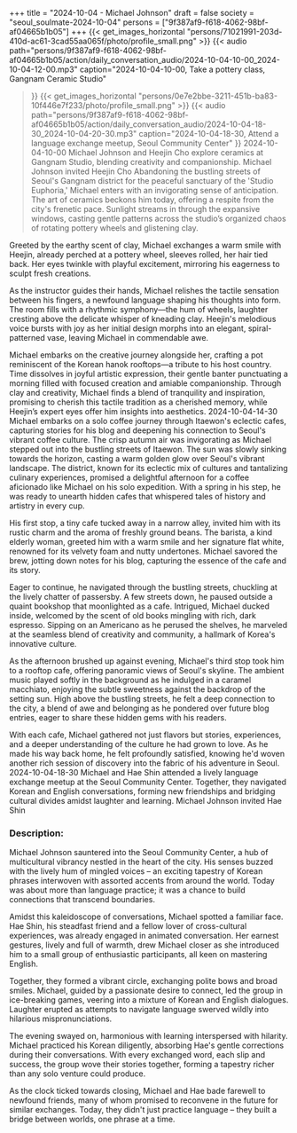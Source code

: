 +++
title = "2024-10-04 - Michael Johnson"
draft = false
society = "seoul_soulmate-2024-10-04"
persons = ["9f387af9-f618-4062-98bf-af04665b1b05"]
+++
{{< get_images_horizontal "persons/71021991-203d-410d-ac61-3cad55aa065f/photo/profile_small.png" >}}
{{< audio
    path="persons/9f387af9-f618-4062-98bf-af04665b1b05/action/daily_conversation_audio/2024-10-04-10-00_2024-10-04-12-00.mp3" 
    caption="2024-10-04-10-00, Take a pottery class, Gangnam Ceramic Studio"
>}}
{{< get_images_horizontal "persons/0e7e2bbe-3211-451b-ba83-10f446e7f233/photo/profile_small.png" >}}
{{< audio
    path="persons/9f387af9-f618-4062-98bf-af04665b1b05/action/daily_conversation_audio/2024-10-04-18-30_2024-10-04-20-30.mp3" 
    caption="2024-10-04-18-30, Attend a language exchange meetup, Seoul Community Center"
>}}
2024-10-04-10-00
Michael Johnson and Heejin Cho explore ceramics at Gangnam Studio, blending creativity and companionship.
Michael Johnson invited Heejin Cho
Abandoning the bustling streets of Seoul's Gangnam district for the peaceful sanctuary of the 'Studio Euphoria,' Michael enters with an invigorating sense of anticipation. The art of ceramics beckons him today, offering a respite from the city's frenetic pace. Sunlight streams in through the expansive windows, casting gentle patterns across the studio’s organized chaos of rotating pottery wheels and glistening clay.

Greeted by the earthy scent of clay, Michael exchanges a warm smile with Heejin, already perched at a pottery wheel, sleeves rolled, her hair tied back. Her eyes twinkle with playful excitement, mirroring his eagerness to sculpt fresh creations.

As the instructor guides their hands, Michael relishes the tactile sensation between his fingers, a newfound language shaping his thoughts into form. The room fills with a rhythmic symphony—the hum of wheels, laughter cresting above the delicate whisper of kneading clay. Heejin's melodious voice bursts with joy as her initial design morphs into an elegant, spiral-patterned vase, leaving Michael in commendable awe.

Michael embarks on the creative journey alongside her, crafting a pot reminiscent of the Korean hanok rooftops—a tribute to his host country. Time dissolves in joyful artistic expression, their gentle banter punctuating a morning filled with focused creation and amiable companionship. Through clay and creativity, Michael finds a blend of tranquility and inspiration, promising to cherish this tactile tradition as a cherished memory, while Heejin’s expert eyes offer him insights into aesthetics.
2024-10-04-14-30
Michael embarks on a solo coffee journey through Itaewon's eclectic cafes, capturing stories for his blog and deepening his connection to Seoul's vibrant coffee culture.
The crisp autumn air was invigorating as Michael stepped out into the bustling streets of Itaewon. The sun was slowly sinking towards the horizon, casting a warm golden glow over Seoul's vibrant landscape. The district, known for its eclectic mix of cultures and tantalizing culinary experiences, promised a delightful afternoon for a coffee aficionado like Michael on his solo expedition. With a spring in his step, he was ready to unearth hidden cafes that whispered tales of history and artistry in every cup.

His first stop, a tiny cafe tucked away in a narrow alley, invited him with its rustic charm and the aroma of freshly ground beans. The barista, a kind elderly woman, greeted him with a warm smile and her signature flat white, renowned for its velvety foam and nutty undertones. Michael savored the brew, jotting down notes for his blog, capturing the essence of the cafe and its story.

Eager to continue, he navigated through the bustling streets, chuckling at the lively chatter of passersby. A few streets down, he paused outside a quaint bookshop that moonlighted as a cafe. Intrigued, Michael ducked inside, welcomed by the scent of old books mingling with rich, dark espresso. Sipping on an Americano as he perused the shelves, he marveled at the seamless blend of creativity and community, a hallmark of Korea's innovative culture.

As the afternoon brushed up against evening, Michael's third stop took him to a rooftop cafe, offering panoramic views of Seoul's skyline. The ambient music played softly in the background as he indulged in a caramel macchiato, enjoying the subtle sweetness against the backdrop of the setting sun. High above the bustling streets, he felt a deep connection to the city, a blend of awe and belonging as he pondered over future blog entries, eager to share these hidden gems with his readers.

With each cafe, Michael gathered not just flavors but stories, experiences, and a deeper understanding of the culture he had grown to love. As he made his way back home, he felt profoundly satisfied, knowing he'd woven another rich session of discovery into the fabric of his adventure in Seoul.
2024-10-04-18-30
Michael and Hae Shin attended a lively language exchange meetup at the Seoul Community Center. Together, they navigated Korean and English conversations, forming new friendships and bridging cultural divides amidst laughter and learning.
Michael Johnson invited Hae Shin
### Description:
Michael Johnson sauntered into the Seoul Community Center, a hub of multicultural vibrancy nestled in the heart of the city. His senses buzzed with the lively hum of mingled voices – an exciting tapestry of Korean phrases interwoven with assorted accents from around the world. Today was about more than language practice; it was a chance to build connections that transcend boundaries.

Amidst this kaleidoscope of conversations, Michael spotted a familiar face. Hae Shin, his steadfast friend and a fellow lover of cross-cultural experiences, was already engaged in animated conversation. Her earnest gestures, lively and full of warmth, drew Michael closer as she introduced him to a small group of enthusiastic participants, all keen on mastering English.

Together, they formed a vibrant circle, exchanging polite bows and broad smiles. Michael, guided by a passionate desire to connect, led the group in ice-breaking games, veering into a mixture of Korean and English dialogues. Laughter erupted as attempts to navigate language swerved wildly into hilarious mispronunciations.

The evening swayed on, harmonious with learning interspersed with hilarity. Michael practiced his Korean diligently, absorbing Hae's gentle corrections during their conversations. With every exchanged word, each slip and success, the group wove their stories together, forming a tapestry richer than any solo venture could produce.

As the clock ticked towards closing, Michael and Hae bade farewell to newfound friends, many of whom promised to reconvene in the future for similar exchanges. Today, they didn't just practice language – they built a bridge between worlds, one phrase at a time.
